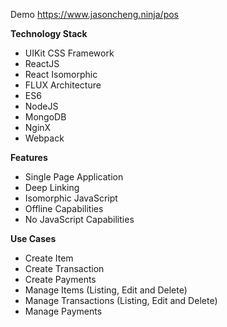 Demo https://www.jasoncheng.ninja/pos

**Technology Stack**
- UIKit CSS Framework
- ReactJS
- React Isomorphic
- FLUX Architecture
- ES6
- NodeJS
- MongoDB
- NginX
- Webpack

**Features**
- Single Page Application
- Deep Linking
- Isomorphic JavaScript
- Offline Capabilities
- No JavaScript Capabilities

**Use Cases**
- Create Item
- Create Transaction
- Create Payments
- Manage Items (Listing, Edit and Delete)
- Manage Transactions (Listing, Edit and Delete)
- Manage Payments